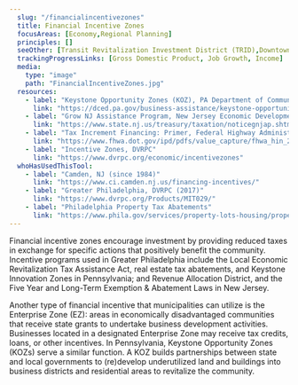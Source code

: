 ```yaml
---
  slug: "/financialincentivezones"
  title: Financial Incentive Zones
  focusAreas: [Economy,Regional Planning]
  principles: []
  seeOther: [Transit Revitalization Investment District (TRID),Downtown Management]
  trackingProgressLinks: [Gross Domestic Product, Job Growth, Income]
  media: 
    type: "image"
    path: "FinancialIncentiveZones.jpg"
  resources: 
    - label: "Keystone Opportunity Zones (KOZ), PA Department of Community and Economic Development"
      link: "https://dced.pa.gov/business-assistance/keystone-opportunity-zones/"
    - label: "Grow NJ Assistance Program, New Jersey Economic Development Authority"
      link: "https://www.state.nj.us/treasury/taxation/noticegnjap.shtml#:~:text=The%20program%20is%20established%20as,149."
    - label: "Tax Increment Financing: Primer, Federal Highway Administration (FHWA, 2021)"
      link: "https://www.fhwa.dot.gov/ipd/pdfs/value_capture/fhwa_hin_21_006.pdf"
    - label: "Incentive Zones, DVRPC"
      link: "https://www.dvrpc.org/economic/incentivezones"
  whoHasUsedThisTool: 
    - label: "Camden, NJ (since 1984)"
      link: "https://www.ci.camden.nj.us/financing-incentives/"
    - label: "Greater Philadelphia, DVRPC (2017)"
      link: "https://www.dvrpc.org/Products/MIT029/"
    - label: "Philadelphia Property Tax Abatements"
      link: "https://www.phila.gov/services/property-lots-housing/property-taxes/get-real-estate-tax-relief/get-a-property-tax-abatement/"
---
```


Financial incentive zones encourage investment by providing reduced taxes in exchange for specific actions that positively benefit the community. Incentive programs used in Greater Philadelphia include the Local Economic Revitalization Tax Assistance Act, real estate tax abatements, and Keystone Innovation Zones in Pennsylvania; and Revenue Allocation District, and the Five Year and Long-Term Exemption & Abatement Laws in New Jersey.

Another type of financial incentive that municipalities can utilize is the Enterprise Zone (EZ): areas in economically disadvantaged communities that receive state grants to undertake business development activities. Businesses located in a designated Enterprise Zone may receive tax credits, loans, or other incentives. In Pennsylvania, Keystone Opportunity Zones (KOZs) serve a similar function. A KOZ builds partnerships between state and local governments to (re)develop underutilized land and buildings into business districts and residential areas to revitalize the community.
